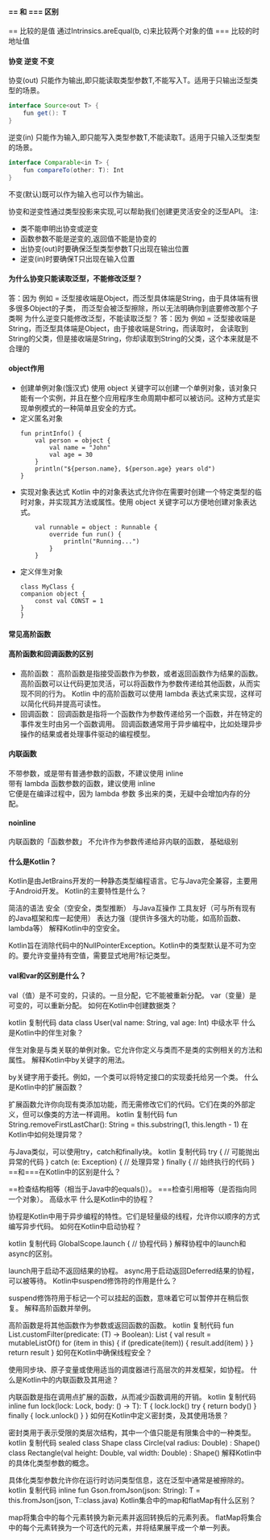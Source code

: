 
#### == 和 === 区别
== 比较的是值 通过Intrinsics.areEqual(b, c)来比较两个对象的值
=== 比较的时地址值


#### 协变 逆变 不变
协变(out) 只能作为输出,即只能读取类型参数T,不能写入T。适用于只输出泛型类型的场景。

```JAVA
interface Source<out T> {
    fun get(): T 
}
```
逆变(in) 只能作为输入,即只能写入类型参数T,不能读取T。适用于只输入泛型类型的场景。

```JAVA
interface Comparable<in T> {
    fun compareTo(other: T): Int
}
```
不变(默认)既可以作为输入也可以作为输出。

协变和逆变性通过类型投影来实现,可以帮助我们创建更灵活安全的泛型API。
注:
-   类不能申明出协变或逆变  
-   函数参数不能是逆变的,返回值不能是协变的  
-   出协变(out)时要确保泛型类型参数T只出现在输出位置  
-   逆变(in)时要确保T只出现在输入位置  

#### 为什么协变只能读取泛型，不能修改泛型？
答：因为 例如<Object> = <String> 泛型接收端是Object，而泛型具体端是String，由于具体端有很多很多Object的子类，
而泛型会被泛型擦除，所以无法明确你到底要修改那个子类啊
为什么逆变只能修改泛型，不能读取泛型？
答：因为 例如<String> = <Object> 泛型接收端是String，而泛型具体端是Object，由于接收端是String，而读取时，
会读取到String的父类，但是接收端是String，你却读取到String的父类，这个本来就是不合理的

#### object作用
- 创建单例对象(饿汉式)
    使用 object 关键字可以创建一个单例对象，该对象只能有一个实例，并且在整个应用程序生命周期中都可以被访问。这种方式是实现单例模式的一种简单且安全的方式。
- 定义匿名对象
    ```
    fun printInfo() {
        val person = object {
            val name = "John"
            val age = 30
        }
        println("${person.name}, ${person.age} years old")
    }
    ```
- 实现对象表达式
Kotlin 中的对象表达式允许你在需要时创建一个特定类型的临时对象，并实现其方法或属性。使用 object 关键字可以方便地创建对象表达式。
    ```
        val runnable = object : Runnable {
            override fun run() {
                println("Running...")
            }
        }
    ```
-  定义伴生对象
    ```
    class MyClass {
    companion object {
        const val CONST = 1
    }  
    }
    ```



#### 常见高阶函数

#### 高阶函数和回调函数的区别
-   高阶函数：
高阶函数是指接受函数作为参数，或者返回函数作为结果的函数。
高阶函数可以让代码更加灵活，可以将函数作为参数传递给其他函数，从而实现不同的行为。
Kotlin 中的高阶函数可以使用 lambda 表达式来实现，这样可以简化代码并提高可读性。
-   回调函数：
回调函数是指将一个函数作为参数传递给另一个函数，并在特定的事件发生时由另一个函数调用。
回调函数通常用于异步编程中，比如处理异步操作的结果或者处理事件驱动的编程模型。

#### 内联函数
不带参数，或是带有普通参数的函数，不建议使用 inline  
带有 lambda 函数参数的函数，建议使用 inline  
它便是在编译过程中，因为 lambda 参数 多出来的类，无疑中会增加内存的分配。

#### noinline 
内联函数的「函数参数」 不允许作为参数传递给非内联的函数，
基础级别


#### 什么是Kotlin？

Kotlin是由JetBrains开发的一种静态类型编程语言。它与Java完全兼容，主要用于Android开发。
Kotlin的主要特性是什么？

简洁的语法
安全（空安全，类型推断）
与Java互操作
工具友好（可与所有现有的Java框架和库一起使用）
表达力强（提供许多强大的功能，如高阶函数、lambda等）
解释Kotlin中的空安全。

Kotlin旨在消除代码中的NullPointerException。Kotlin中的类型默认是不可为空的。要允许变量持有空值，需要显式地用?标记类型。
#### val和var的区别是什么？

val（值）是不可变的，只读的。一旦分配，它不能被重新分配。
var（变量）是可变的，可以重新分配。
如何在Kotlin中创建数据类？

kotlin
复制代码
data class User(val name: String, val age: Int)
中级水平
什么是Kotlin中的伴生对象？

伴生对象是与类关联的单例对象。它允许你定义与类而不是类的实例相关的方法和属性。
解释Kotlin中by关键字的用法。

by关键字用于委托。例如，一个类可以将特定接口的实现委托给另一个类。
什么是Kotlin中的扩展函数？

扩展函数允许你向现有类添加功能，而无需修改它们的代码。它们在类的外部定义，但可以像类的方法一样调用。
kotlin
复制代码
fun String.removeFirstLastChar(): String = this.substring(1, this.length - 1)
在Kotlin中如何处理异常？

与Java类似，可以使用try，catch和finally块。
kotlin
复制代码
try {
    // 可能抛出异常的代码
} catch (e: Exception) {
    // 处理异常
} finally {
    // 始终执行的代码
}
==和===在Kotlin中的区别是什么？

==检查结构相等（相当于Java中的equals()）。
===检查引用相等（是否指向同一个对象）。
高级水平
什么是Kotlin中的协程？

协程是Kotlin中用于异步编程的特性。它们是轻量级的线程，允许你以顺序的方式编写异步代码。
如何在Kotlin中启动协程？

kotlin
复制代码
GlobalScope.launch {
    // 协程代码
}
解释协程中的launch和async的区别。

launch用于启动不返回结果的协程。
async用于启动返回Deferred结果的协程，可以被等待。
Kotlin中suspend修饰符的作用是什么？

suspend修饰符用于标记一个可以挂起的函数，意味着它可以暂停并在稍后恢复。
解释高阶函数并举例。

高阶函数是将其他函数作为参数或返回函数的函数。
kotlin
复制代码
fun <T> List<T>.customFilter(predicate: (T) -> Boolean): List<T> {
    val result = mutableListOf<T>()
    for (item in this) {
        if (predicate(item)) {
            result.add(item)
        }
    }
    return result
}
如何在Kotlin中确保线程安全？

使用同步块、原子变量或使用适当的调度器进行高层次的并发框架，如协程。
什么是Kotlin中的内联函数及其用途？

内联函数是指在调用点扩展的函数，从而减少函数调用的开销。
kotlin
复制代码
inline fun <T> lock(lock: Lock, body: () -> T): T {
    lock.lock()
    try {
        return body()
    } finally {
        lock.unlock()
    }
}
如何在Kotlin中定义密封类，及其使用场景？

密封类用于表示受限的类层次结构，其中一个值只能是有限集合中的一种类型。
kotlin
复制代码
sealed class Shape
class Circle(val radius: Double) : Shape()
class Rectangle(val height: Double, val width: Double) : Shape()
解释Kotlin中的具体化类型参数的概念。

具体化类型参数允许你在运行时访问类型信息，这在泛型中通常是被擦除的。
kotlin
复制代码
inline fun <reified T> Gson.fromJson(json: String): T = this.fromJson(json, T::class.java)
Kotlin集合中的map和flatMap有什么区别？

map将集合中的每个元素转换为新元素并返回转换后的元素列表。
flatMap将集合中的每个元素转换为一个可迭代的元素，并将结果展平成一个单一列表。